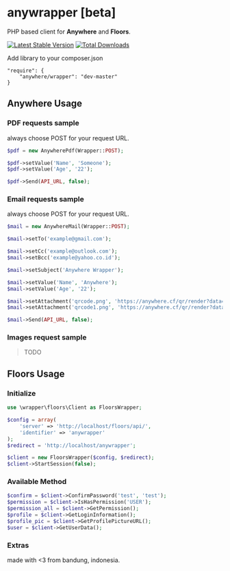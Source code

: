 # anywrapper [beta]

PHP based client for **Anywhere** and **Floors**.

[![Latest Stable Version](https://poser.pugx.org/anywhere/wrapper/v/stable)](https://packagist.org/packages/anywhere/wrapper)
[![Total Downloads](https://poser.pugx.org/anywhere/wrapper/downloads)](https://packagist.org/packages/anywhere/wrapper)

Add library to your composer.json
```
"require": {
    "anywhere/wrapper": "dev-master"
}
```

## Anywhere Usage

### PDF requests sample
always choose POST for your request URL.
```php
$pdf = new AnywherePdf(Wrapper::POST);

$pdf->setValue('Name', 'Someone');
$pdf->setValue('Age', '22');

$pdf->Send(API_URL, false);
```

### Email requests sample
always choose POST for your request URL.
```php
$mail = new AnywhereMail(Wrapper::POST);

$mail->setTo('example@gmail.com');

$mail->setCc('example@outlook.com');
$mail->setBcc('example@yahoo.co.id');

$mail->setSubject('Anywhere Wrapper');

$mail->setValue('Name', 'Anywhere');
$mail->setValue('Age', '22');

$mail->setAttachment('qrcode.png', 'https://anywhere.cf/qr/render?data=admin@example.co.id');
$mail->setAttachment('qrcode1.png', 'https://anywhere.cf/qr/render?data=developer@example.co.id');

$mail->Send(API_URL, false);
```

### Images request sample
> TODO

## Floors Usage

### Initialize
```php
use \wrapper\floors\Client as FloorsWrapper;

$config = array(
    'server' => 'http://localhost/floors/api/',
    'identifier' => 'anywrapper'
);
$redirect = 'http://localhost/anywrapper';

$client = new FloorsWrapper($config, $redirect);
$client->StartSession(false);
```

### Available Method
```php
$confirm = $client->ConfirmPassword('test', 'test');
$permission = $client->IsHasPermission('USER');
$permission_all = $client->GetPermission();
$profile = $client->GetLoginInformation();
$profile_pic = $client->GetProfilePictureURL();
$user = $client->GetUserData();
```

### Extras
made with <3 from bandung, indonesia.
